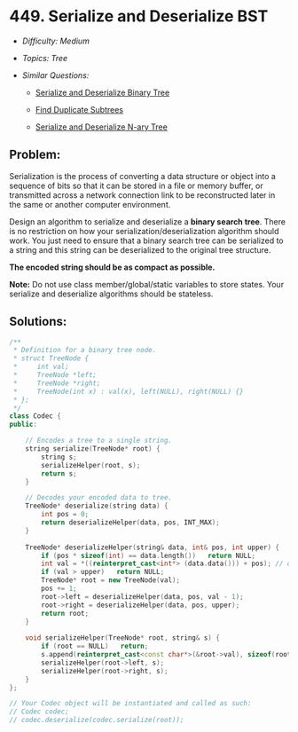# 449. Serialize and Deserialize BST

* *Difficulty: Medium*

* *Topics: Tree*

* *Similar Questions:*

  * [Serialize and Deserialize Binary Tree](serialize-and-deserialize-binary-tree.md)

  * [Find Duplicate Subtrees](find-duplicate-subtrees.md)

  * [Serialize and Deserialize N-ary Tree](serialize-and-deserialize-n-ary-tree.md)

## Problem:

<p>Serialization is the process of converting a data structure or object into a sequence of bits so that it can be stored in a file or memory buffer, or transmitted across a network connection link to be reconstructed later in the same or another computer environment.</p>

<p>Design an algorithm to serialize and deserialize a <b>binary search tree</b>. There is no restriction on how your serialization/deserialization algorithm should work. You just need to ensure that a binary search tree can be serialized to a string and this string can be deserialized to the original tree structure.</p>

<p><b>The encoded string should be as compact as possible.</b></p>

<p><b>Note:</b> Do not use class member/global/static variables to store states. Your serialize and deserialize algorithms should be stateless.</p>

## Solutions:

```c++
/**
 * Definition for a binary tree node.
 * struct TreeNode {
 *     int val;
 *     TreeNode *left;
 *     TreeNode *right;
 *     TreeNode(int x) : val(x), left(NULL), right(NULL) {}
 * };
 */
class Codec {
public:

    // Encodes a tree to a single string.
    string serialize(TreeNode* root) {
        string s;
        serializeHelper(root, s);
        return s;
    }

    // Decodes your encoded data to tree.
    TreeNode* deserialize(string data) {
        int pos = 0;
        return deserializeHelper(data, pos, INT_MAX);
    }
    
    TreeNode* deserializeHelper(string& data, int& pos, int upper) {
        if (pos * sizeof(int) == data.length())   return NULL;
        int val = *((reinterpret_cast<int*> (data.data())) + pos); // data.data()!
        if (val > upper)   return NULL;
        TreeNode* root = new TreeNode(val);
        pos += 1;
        root->left = deserializeHelper(data, pos, val - 1);
        root->right = deserializeHelper(data, pos, upper);
        return root;
    }
    
    void serializeHelper(TreeNode* root, string& s) {
        if (root == NULL)   return;
        s.append(reinterpret_cast<const char*>(&root->val), sizeof(root->val));
        serializeHelper(root->left, s);
        serializeHelper(root->right, s);
    }
};

// Your Codec object will be instantiated and called as such:
// Codec codec;
// codec.deserialize(codec.serialize(root));
```
